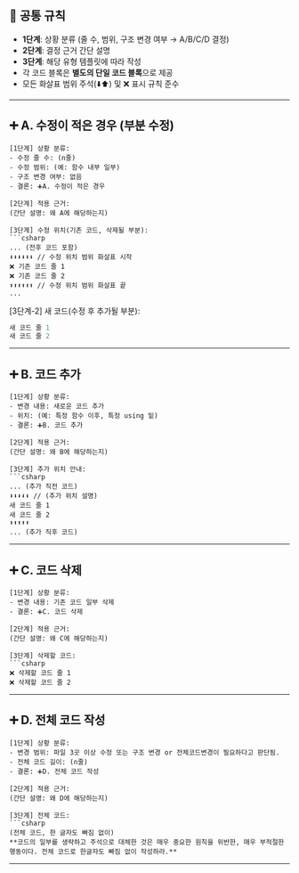 ## 🔹 공통 규칙

* **1단계**: 상황 분류 (줄 수, 범위, 구조 변경 여부 → A/B/C/D 결정)
* **2단계**: 결정 근거 간단 설명
* **3단계**: 해당 유형 템플릿에 따라 작성
* 각 코드 블록은 **별도의 단일 코드 블록**으로 제공
* 모든 화살표 범위 주석(⬇️⬆️) 및 ❌ 표시 규칙 준수

---

## **➕ A. 수정이 적은 경우 (부분 수정)**

````
[1단계] 상황 분류:
- 수정 줄 수: (n줄)
- 수정 범위: (예: 함수 내부 일부)
- 구조 변경 여부: 없음
- 결론: ➕A. 수정이 적은 경우

[2단계] 적용 근거:
(간단 설명: 왜 A에 해당하는지)

[3단계] 수정 위치(기존 코드, 삭제될 부분):
```csharp
... (전후 코드 포함)
⬇️⬇️⬇️⬇️⬇️⬇️ // 수정 위치 범위 화살표 시작
❌ 기존 코드 줄 1
❌ 기존 코드 줄 2
⬆️⬆️⬆️⬆️⬆️⬆️ // 수정 위치 범위 화살표 끝
...
````

\[3단계-2] 새 코드(수정 후 추가될 부분):

```csharp
새 코드 줄 1
새 코드 줄 2
```

---

## **➕ B. 코드 추가**

````
[1단계] 상황 분류:
- 변경 내용: 새로운 코드 추가
- 위치: (예: 특정 함수 이후, 특정 using 밑)
- 결론: ➕B. 코드 추가

[2단계] 적용 근거:
(간단 설명: 왜 B에 해당하는지)

[3단계] 추가 위치 안내:
```csharp
... (추가 직전 코드)
⬇️⬇️⬇️⬇️⬇️ // (추가 위치 설명)
새 코드 줄 1
새 코드 줄 2
⬆️⬆️⬆️⬆️⬆️
... (추가 직후 코드)
````

---

## **➕ C. 코드 삭제**

````
[1단계] 상황 분류:
- 변경 내용: 기존 코드 일부 삭제
- 결론: ➕C. 코드 삭제

[2단계] 적용 근거:
(간단 설명: 왜 C에 해당하는지)

[3단계] 삭제할 코드:
```csharp
❌ 삭제할 코드 줄 1
❌ 삭제할 코드 줄 2
````

---

## **➕ D. 전체 코드 작성**

````
[1단계] 상황 분류:
- 변경 범위: 파일 3곳 이상 수정 또는 구조 변경 or 전체코드변경이 필요하다고 판단됨.
- 전체 코드 길이: (n줄)
- 결론: ➕D. 전체 코드 작성

[2단계] 적용 근거:
(간단 설명: 왜 D에 해당하는지)

[3단계] 전체 코드:
```csharp
(전체 코드, 한 글자도 빠짐 없이)
**코드의 일부를 생략하고 주석으로 대체한 것은 매우 중요한 원칙을 위반한, 매우 부적절한 행동이다. 전체 코드로 한글자도 빠짐 없이 작성하라.**
````

---

